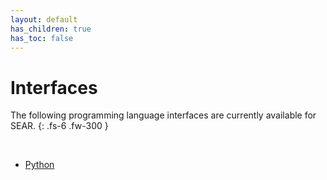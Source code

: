 ```yaml
---
layout: default
has_children: true
has_toc: false
---
```


# Interfaces

The following programming language interfaces are currently available for SEAR.
{: .fs-6 .fw-300 }

&nbsp;

* [Python](./python.md)
